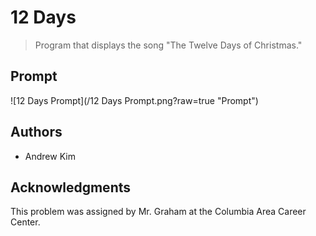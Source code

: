 # 12 Days

> Program that displays the song "The Twelve Days of Christmas."

## Prompt

![12 Days Prompt](/12 Days Prompt.png?raw=true "Prompt")

## Authors
- Andrew Kim

## Acknowledgments

This problem was assigned by Mr. Graham at the Columbia Area Career Center.
